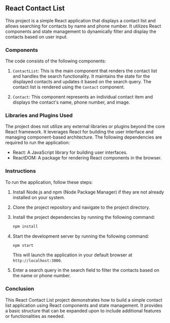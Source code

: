 ## React Contact List

This project is a simple React application that displays a contact list and allows searching for contacts by name and phone number. It utilizes React components and state management to dynamically filter and display the contacts based on user input.

### Components

The code consists of the following components:

1. `ContactList`: This is the main component that renders the contact list and handles the search functionality. It maintains the state for the displayed contacts and updates it based on the search query. The contact list is rendered using the `Contact` component.

2. `Contact`: This component represents an individual contact item and displays the contact's name, phone number, and image.

### Libraries and Plugins Used

The project does not utilize any external libraries or plugins beyond the core React framework. It leverages React for building the user interface and managing component-based architecture. The following dependencies are required to run the application:

- React: A JavaScript library for building user interfaces.
- ReactDOM: A package for rendering React components in the browser.

### Instructions

To run the application, follow these steps:

1. Install Node.js and npm (Node Package Manager) if they are not already installed on your system.

2. Clone the project repository and navigate to the project directory.

3. Install the project dependencies by running the following command:

   ```bash
   npm install
   ```

4. Start the development server by running the following command:

   ```bash
   npm start
   ```

   This will launch the application in your default browser at `http://localhost:3000`.

5. Enter a search query in the search field to filter the contacts based on the name or phone number.

### Conclusion

This React Contact List project demonstrates how to build a simple contact list application using React components and state management. It provides a basic structure that can be expanded upon to include additional features or functionalities as needed.